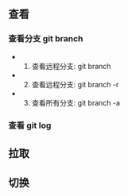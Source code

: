 <!-- @format -->

## 查看

### 查看分支 git branch

-   1. 查看远程分支: git branch
-   2. 查看远程分支: git branch -r
-   3. 查看所有分支: git branch -a

### 查看 git log

## 拉取

## 切换

##
